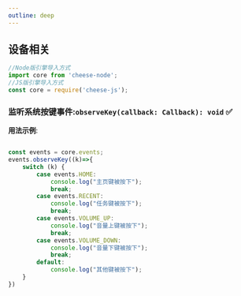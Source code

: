 ```yaml
---
outline: deep
---
```


## 设备相关

```javascript
//Node版引擎导入方式
import core from 'cheese-node';
//JS版引擎导入方式
const core = require('cheese-js');
```

### 监听系统按键事件:`observeKey(callback: Callback): void` :white_check_mark:


**用法示例**:

```javascript

const events = core.events;
events.observeKey((k)=>{
    switch (k) {
        case events.HOME:
            console.log("主页键被按下");
            break;
        case events.RECENT:
            console.log("任务键被按下");
            break;
        case events.VOLUME_UP:
            console.log("音量上键被按下");
            break;
        case events.VOLUME_DOWN:
            console.log("音量下键被按下");
            break;
        default:
            console.log("其他键被按下");
    }
})

```
